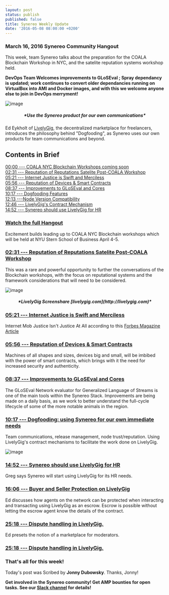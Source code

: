 ```yaml
---
layout: post
status: publish
published: false
title: Synereo Weekly Update
date: '2016-05-08 08:00:00 +0200'
---
```


### March 16, 2016 Synereo Community Hangout

This week, team Synereo talks about the preparation for the COALA Blockchain Workshop in NYC, and the satelite reputation systems workshop held. 

**DevOps Team Welcomes improvements to GLoSEval ; Spray dependancy is updated; work continues to convert older dependancies running on VirtualBox into AMI and Docker images, and with this we welcome anyone else to join in DevOps merryment!**

![image](https://upload.wikimedia.org/wikipedia/commons/thumb/7/70/Dog_food_aisle.JPG/320px-Dog_food_aisle.JPG)<br>

<h5 style="text-align: center;" markdown="1">*Use the Synereo product for our own communications*</h5>

Ed Eykholt of [LivelyGig](http://livelygig.com), the decentralized marketplace for freelancers, introduces the philosophy behind "Dogfooding", as Synereo uses our own products for team communications and beyond.

## Contents in Brief

[00:00 --- COALA NYC Blockchain Workshops coming soon](https://youtu.be/s3Qaue8rHuM)<br>
[02:31 --- Reputation of Reputations Satelite Post-COALA Workshop](https://youtu.be/s3Qaue8rHuM?t=2m31s)<br>
[05:21 --- Internet Justice is Swift and Merciless](https://youtu.be/s3Qaue8rHuM?t=5m21s)<br>
[05:56 --- Reputation of Devices & Smart Contracts](https://youtu.be/s3Qaue8rHuM?t=5m56s)<br>
[08:37 --- Improvements to GLoSEval and Cores](https://youtu.be/s3Qaue8rHuM?t=8m37s)<br>
[10:17 --- Dogfooding Features](https://youtu.be/s3Qaue8rHuM?t=10m17s)<br>
[12:13 ---Node Version Compatibility](https://youtu.be/s3Qaue8rHuM?t=12m13s)<br>
[12:46 --- LivelyGig's Contract Mechanism](https://youtu.be/s3Qaue8rHuM?t=12m46s)<br>
[14:52 --- Synereo should use LivelyGig for HR](https://youtu.be/s3Qaue8rHuM?t=14m52s)

### [Watch the full Hangout](https://youtu.be/s3Qaue8rHuM?t=14m52s)

Excitement builds leading up to COALA NYC Blockchain workshops which will be held at NYU Stern School of Business April 4-5.

### [02:31 --- Reputation of Reputations Satelite Post-COALA Workshop](https://youtu.be/s3Qaue8rHuM?t=2m31s)<br>
This was a rare and powerful opportunity to further the conversations of the Blockchain workshops, with the focus on reputational systems and the framework considerations that will need to be considered.

![image](http://i.imgur.com/B03KODr.jpg)<br>
<h5 style="text-align: center;" markdown="1">*LivelyGig Screenshare [livelygig.com](http://livelygig.com)*</h5>

### [05:21 --- Internet Justice is Swift and Merciless](https://youtu.be/s3Qaue8rHuM?t=5m21s)<br>
Internet Mob Justice Isn't Justice At All according to this [Forbes Magazine Article](http://www.forbes.com/sites/erikkain/2015/05/14/internet-mob-justice-isnt-justice-at-all/#26b13015284c)<br>

### [05:56 --- Reputation of Devices & Smart Contracts](https://youtu.be/s3Qaue8rHuM?t=5m56s)<br>
Machines of all shapes and sizes, devices big and small, will be imbibed with the power of smart contracts, which brings with it the need for increased security and authenticity.<br>

### [08:37 --- Improvements to GLoSEval and Cores](https://youtu.be/s3Qaue8rHuM?t=8m37s)<br>
The GLoSEval Network evaluator for Generalized Language of Streams is one of the main tools within the Synereo Stack. Improvements are being made on a daily basis, as we work to better understand the full-cycle lifecycle of some of the more notable animals in the region.<br>
  
### [10:17 --- Dogfooding: using Synereo for our own immediate needs](https://youtu.be/s3Qaue8rHuM?t=10m17s)<br>

Team communications, release management, node trust/reputation.
Using LivelyGig's contract mechanisms to facilitate the work done on LivelyGig.

![image](http://i.imgur.com/LNEY4A1.jpg)<br>

### [14:52 --- Synereo should use LivelyGig for HR](https://youtu.be/s3Qaue8rHuM?t=14m52s)

Greg says Synereo will start using LivelyGig for its HR needs.

### [16:06 --- Buyer and Seller Protection on LivelyGig](https://youtu.be/s3Qaue8rHuM?t=966)

Ed discusses how agents on the network can be protected when interacting and transacting using LivelyGig as an escrow.
Escrow is possible without letting the escrow agent know the details of the contract.

### [25:18 --- Dispute handling in LivelyGig.](https://www.youtube.com/watch?v=s3Qaue8rHuM&feature=youtu.be&t=1518)

Ed presets the notion of a marketplace for moderators.

### [25:18 --- Dispute handling in LivelyGig.](https://www.youtube.com/watch?v=s3Qaue8rHuM&feature=youtu.be&t=1518)

### That's all for this week!
Today's post was Scribed by **Jonny Dubowsky**. Thanks, Jonny!

**Get involved in the Synereo community! Get AMP bounties for open tasks. See our [Slack channel](http://slack.synereo.com/) for details!**
